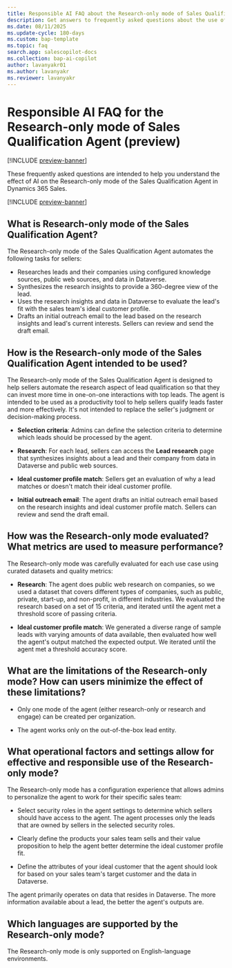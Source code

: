 ```yaml
---
title: Responsible AI FAQ about the Research-only mode of Sales Qualification Agent (preview)
description: Get answers to frequently asked questions about the use of AI in the Research-only mode (part of Sales Qualification Agent) in Dynamics 365 Sales.
ms.date: 08/11/2025
ms.update-cycle: 180-days
ms.custom: bap-template
ms.topic: faq
search.app: salescopilot-docs
ms.collection: bap-ai-copilot
author: lavanyakr01
ms.author: lavanyakr
ms.reviewer: lavanyakr
---
```


# Responsible AI FAQ for the Research-only mode of Sales Qualification Agent (preview)

[!INCLUDE [preview-banner](~/../shared-content/shared/preview-includes/preview-banner.md)]

These frequently asked questions are intended to help you understand the effect of AI on the Research-only mode of the Sales Qualification Agent in Dynamics 365 Sales.

[!INCLUDE [preview-banner](~/../shared-content/shared/preview-includes/preview-note-d365.md)]

## What is Research-only mode of the Sales Qualification Agent?

The Research-only mode of the Sales Qualification Agent automates the following tasks for sellers:

- Researches leads and their companies using configured knowledge sources, public web sources, and data in Dataverse.
- Synthesizes the research insights to provide a 360-degree view of the lead.
- Uses the research insights and data in Dataverse to evaluate the lead's fit with the sales team's ideal customer profile.
- Drafts an initial outreach email to the lead based on the research insights and lead's current interests. Sellers can review and send the draft email.

## How is the Research-only mode of the Sales Qualification Agent intended to be used?

The Research-only mode of the Sales Qualification Agent is designed to help sellers automate the research aspect of lead qualification so that they can invest more time in one-on-one interactions with top leads. The agent is intended to be used as a productivity tool to help sellers qualify leads faster and more effectively. It's not intended to replace the seller's judgment or decision-making process.

- **Selection criteria**: Admins can define the selection criteria to determine which leads should be processed by the agent.

- **Research**: For each lead, sellers can access the **Lead research** page that synthesizes insights about a lead and their company from data in Dataverse and public web sources.

- **Ideal customer profile match**: Sellers get an evaluation of why a lead matches or doesn't match their ideal customer profile.

- **Initial outreach email**: The agent drafts an initial outreach email based on the research insights and ideal customer profile match. Sellers can review and send the draft email.

## How was the Research-only mode evaluated? What metrics are used to measure performance?

The Research-only mode was carefully evaluated for each use case using curated datasets and quality metrics:

- **Research**: The agent does public web research on companies, so we used a dataset that covers different types of companies, such as public, private, start-up, and non-profit, in different industries. We evaluated the research based on a set of 15 criteria, and iterated until the agent met a threshold score of passing criteria.

- **Ideal customer profile match**: We generated a diverse range of sample leads with varying amounts of data available, then evaluated how well the agent's output matched the expected output. We iterated until the agent met a threshold accuracy score.

## What are the limitations of the Research-only mode? How can users minimize the effect of these limitations?

- Only one mode of the agent (either research-only or research and engage) can be created per organization.

- The agent works only on the out-of-the-box lead entity.

## What operational factors and settings allow for effective and responsible use of the Research-only mode?

The Research-only mode has a configuration experience that allows admins to personalize the agent to work for their specific sales team:

- Select security roles in the agent settings to determine which sellers should have access to the agent. The agent processes only the leads that are owned by sellers in the selected security roles.

- Clearly define the products your sales team sells and their value proposition to help the agent better determine the ideal customer profile fit.

- Define the attributes of your ideal customer that the agent should look for based on your sales team's target customer and the data in Dataverse.

The agent primarily operates on data that resides in Dataverse. The more information available about a lead, the better the agent's outputs are.

## Which languages are supported by the Research-only mode?

The Research-only mode is only supported on English-language environments.